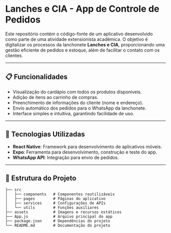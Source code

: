 # Lanches e CIA - App de Controle de Pedidos

Este repositório contém o código-fonte de um aplicativo desenvolvido como parte de uma atividade extensionista acadêmica. O objetivo é digitalizar os processos da lanchonete **Lanches e CIA**, proporcionando uma gestão eficiente de pedidos e estoque, além de facilitar o contato com os clientes.

---

## 📋 Funcionalidades

- Visualização do cardápio com todos os produtos disponíveis.
- Adição de itens ao carrinho de compras.
- Preenchimento de informações do cliente (nome e endereço).
- Envio automático dos pedidos para o WhatsApp da lanchonete.
- Interface simples e intuitiva, garantindo facilidade de uso.

---

## 🚀 Tecnologias Utilizadas

- **React Native**: Framework para desenvolvimento de aplicativos móveis.
- **Expo**: Ferramenta para desenvolvimento, construção e teste do app.
- **WhatsApp API**: Integração para envio de pedidos.
---

## 📂 Estrutura do Projeto

```plaintext
├── src
│   ├── components   # Componentes reutilizáveis
│   ├── pages        # Páginas do aplicativo
│   ├── services     # Configurações de APIs
│   └── utils        # Funções auxiliares
├── assets           # Imagens e recursos estáticos
├── App.js           # Arquivo principal do app
├── package.json     # Dependências do projeto
└── README.md        # Documentação do projeto
